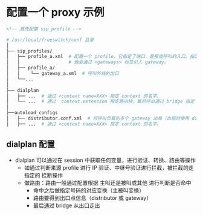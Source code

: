 # 配置一个 proxy 示例

```xml
<!-- 首先配置 sip_profile -->
```

```sh
# /usr/local/freeswitch/conf 目录
│
├── sip_profiles/
│   ├── profile_a.xml  # 配置一个 profile，它指定了端口，是接收呼叫的入口。指定了 context 名称（dialplan 使用）
│   │                  # 他会通过 <gateways> 标签引入 gateway。
│   ├── profile_a/
│   │    └── gateway_a.xml  # 呼叫外线的出口
│   └──...
│
├── dialplan
│   ├── ...  # 通过 <context name=XXX> 指定 context 的名字。
│   └── ...  # 通过  context.extension 指定路由块，最后呼出通过 bridge 指定 gateway 出局
│  
├──autoload_configs
│   ├── distributor.conf.xml  # 将呼叫负载到多个 gateway 出局（出局时使用 distributor 命令进行负载选路）
│   ├── ...  # 通过 <context name=XXX> 指定 context 的名字。
```

## dialplan 配置

- dialplan 可以通过在 session 中获取任何变量，进行验证、转换、路由等操作
  - 如通过判断来源 profile 进行 IP 验证、中继号验证进行拦截，被拦截的走指定的 挂断操作
  - 做路由：路由一般通过配置根据 主叫还是被叫或其他 进行判断是否命中
    - 命中之后做指定号码的对应变换（主被叫变换）
    - 路由要得到出口点信息（distributor 或 gateway）
    - 最后通过 bridge 从出口走出
